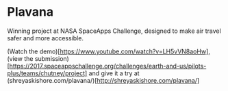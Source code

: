 # Plavana
Winning project at NASA SpaceApps Challenge, designed to make air travel safer and more accessible.

(Watch the demo)[https://www.youtube.com/watch?v=LH5vVN8aoHw], (view the submission)[https://2017.spaceappschallenge.org/challenges/earth-and-us/pilots-plus/teams/chutney/project] and give it a try at (shreyaskishore.com/plavana/)[http://shreyaskishore.com/plavana/]
